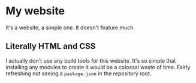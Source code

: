 # My website

It's a website, a simple one. It doesn't feature much.

## Literally HTML and CSS

I actually don't use any build tools for this website. It's so simple that
installing any modules to create it would be a colossal waste of time. Fairly
refreshing not seeing a `package.json` in the repository root.
